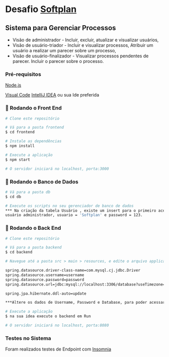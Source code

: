   # Desafio [Softplan](https://www.softplan.com.br/)
  
  ## Sistema para Gerenciar Processos
  
   * Visão de administrador - 
  Incluir, excluir, atualizar e visualizar usuários,
   *  Visão de usuário-triador - 
  Incluir e visualizar processos,
  Atribuir um usuário a realizar um parecer sobre um processo,
   * Visão de usuário-finalizador -
  Visualizar processos pendentes de parecer.
  Incluir o parecer sobre o processo.

  ### Pré-requisitos

[Node.js](https://nodejs.org/en/)

[Visual Code](https://code.visualstudio.com/)
[IntelliJ IDEA](https://www.jetbrains.com/pt-br/idea/)
ou sua Ide preferida

### 🎲 Rodando o Front End

```bash
# Clone este repositório

# Vá para a pasta frontend
$ cd frontend

# Instale as dependências
$ npm install

# Execute a aplicação
$ npm start

# O servidor iniciará no localhost, porta:3000
```


### 🎲 Rodando o Banco de Dados

```bash
# Vá para a pasta db
$ cd db

# Execute os scripts no seu gerenciador de banco de dados
*** Na criação da tabela Usuário , existe um insert para o primeiro acesso ao sistema pelo login,
usuário administrador, usuario = 'Softplan' e password = 123.

```
  
  ### 🎲 Rodando o Back End

```bash
# Clone este repositório

# Vá para a pasta backend
$ cd backend

# Navegue até a pasta src > main > resources, e edite o arquivo application

spring.datasource.driver-class-name=com.mysql.cj.jdbc.Driver
spring.datasource.username=username
spring.datasource.password=password
spring.datasource.url=jdbc:mysql://localhost:3306/database?useTimezone=true&serverTimezone=America/Sao_Paulo

spring.jpa.hibernate.ddl-auto=update

***Altere os dados de Username, Password e Database, para poder acessar seu banco de dados

# Execute a aplicação
$ na sua idea execute o backend em Run

# O servidor iniciará no localhost, porta:8080
```
  
### Testes no Sistema

Foram realizados testes de Endpoint com [Insomnia](https://insomnia.rest/)

